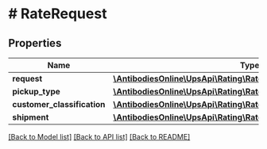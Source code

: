 # # RateRequest

## Properties

Name | Type | Description | Notes
------------ | ------------- | ------------- | -------------
**request** | [**\AntibodiesOnline\UpsApi\Rating\RateRequestRequest**](RateRequestRequest.md) |  |
**pickup_type** | [**\AntibodiesOnline\UpsApi\Rating\RateRequestPickupType**](RateRequestPickupType.md) |  | [optional]
**customer_classification** | [**\AntibodiesOnline\UpsApi\Rating\RateRequestCustomerClassification**](RateRequestCustomerClassification.md) |  | [optional]
**shipment** | [**\AntibodiesOnline\UpsApi\Rating\RateRequestShipment**](RateRequestShipment.md) |  |

[[Back to Model list]](../../README.md#models) [[Back to API list]](../../README.md#endpoints) [[Back to README]](../../README.md)
